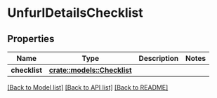 # UnfurlDetailsChecklist

## Properties

Name | Type | Description | Notes
------------ | ------------- | ------------- | -------------
**checklist** | [**crate::models::Checklist**](Checklist.md) |  | 

[[Back to Model list]](../README.md#documentation-for-models) [[Back to API list]](../README.md#documentation-for-api-endpoints) [[Back to README]](../README.md)


